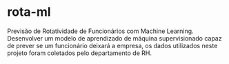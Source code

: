 # rota-ml
Previsão de Rotatividade de Funcionários com Machine Learning. Desenvolver um modelo de aprendizado de máquina supervisionado capaz de prever se um funcionário deixará a empresa, os dados utilizados neste projeto foram coletados pelo departamento de RH. 
